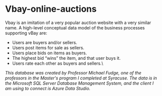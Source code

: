 # Vbay-online-auctions
Vbay is an imitation of a very popular auction website with a very similar name.  A high-level
conceptual data model of the business processes supporting vBay are:

* Users are buyers and/or sellers.
* Users post items for sale as sellers.
* Users place bids on items as buyers.
* The highest bid “wins” the item, and that user buys it.
* Users rate each other as buyers and sellers.\
  
_This database was created by Professor Michael Fudge, one of the professors in the Master's program I completed at Syracuse.
The data is in the Microsoft SQL Server Database Management System,  and the client I am using to connect is Azure Data Studio._ 
